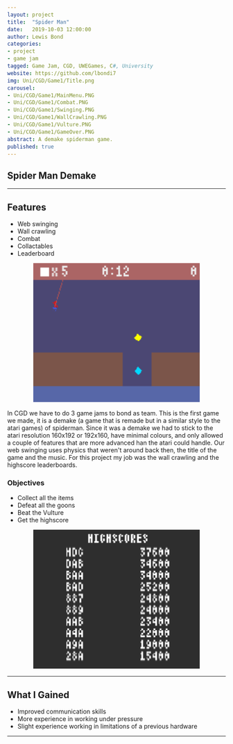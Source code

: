 ```yaml
---
layout: project
title:  "Spider Man"
date:   2019-10-03 12:00:00
author: Lewis Bond
categories: 
- project
- game jam
tagged: Game Jam, CGD, UWEGames, C#, University
website: https://github.com/lbondi7
img: Uni/CGD/Game1/Title.png
carousel:
- Uni/CGD/Game1/MainMenu.PNG
- Uni/CGD/Game1/Combat.PNG
- Uni/CGD/Game1/Swinging.PNG
- Uni/CGD/Game1/WallCrawling.PNG
- Uni/CGD/Game1/Vulture.PNG
- Uni/CGD/Game1/GameOver.PNG
abstract: A demake spiderman game.
published: true
---
```


## Spider Man Demake

---

## Features

- Web swinging
- Wall crawling
- Combat
- Collactables
- Leaderboard

<center>
<figure>
    <a href="/assets/img/project/Uni/CGD/Game1/Swinging.PNG"><img src="/assets/img/project/Uni/CGD/Game1/Swinging.PNG" width="384" height="320"></a>
</figure>
</center>

In CGD we have to do 3 game jams to bond as team. This is the first game we made, it is a demake (a game that is remade but in a similar style to the atari games) of spiderman. Since it was a demake we had to stick to the atari resolution 160x192 or 192x160, have minimal colours, and only allowed a couple of features that are more advanced han the atari could handle. Our web swinging uses physics that weren't around back then, the title of the game and the music. For this project my job was the wall crawling and the highscore leaderboards.

### Objectives

- Collect all the items
- Defeat all the goons
- Beat the Vulture
- Get the highscore

<center>
<figure>
    <a href="/assets/img/project/Uni/CGD/Game1/Highscores.PNG"><img src="/assets/img/project/Uni/CGD/Game1/Highscores.PNG" width="384" height="320"></a>
</figure>
</center>

---

## What I Gained

 - Improved communication skills
 - More experience in working under pressure
 - Slight experience working in limitations of a previous hardware
 
---
